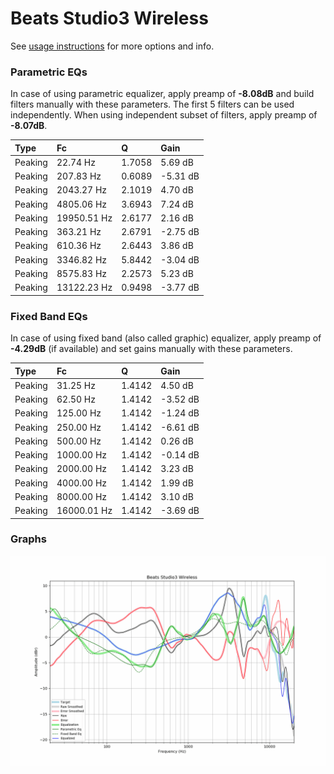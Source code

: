 # Beats Studio3 Wireless
See [usage instructions](https://github.com/jaakkopasanen/AutoEq#usage) for more options and info.

### Parametric EQs
In case of using parametric equalizer, apply preamp of **-8.08dB** and build filters manually
with these parameters. The first 5 filters can be used independently.
When using independent subset of filters, apply preamp of **-8.07dB**.

| Type    | Fc          |      Q | Gain     |
|:--------|:------------|:-------|:---------|
| Peaking | 22.74 Hz    | 1.7058 | 5.69 dB  |
| Peaking | 207.83 Hz   | 0.6089 | -5.31 dB |
| Peaking | 2043.27 Hz  | 2.1019 | 4.70 dB  |
| Peaking | 4805.06 Hz  | 3.6943 | 7.24 dB  |
| Peaking | 19950.51 Hz | 2.6177 | 2.16 dB  |
| Peaking | 363.21 Hz   | 2.6791 | -2.75 dB |
| Peaking | 610.36 Hz   | 2.6443 | 3.86 dB  |
| Peaking | 3346.82 Hz  | 5.8442 | -3.04 dB |
| Peaking | 8575.83 Hz  | 2.2573 | 5.23 dB  |
| Peaking | 13122.23 Hz | 0.9498 | -3.77 dB |

### Fixed Band EQs
In case of using fixed band (also called graphic) equalizer, apply preamp of **-4.29dB**
(if available) and set gains manually with these parameters.

| Type    | Fc          |      Q | Gain     |
|:--------|:------------|:-------|:---------|
| Peaking | 31.25 Hz    | 1.4142 | 4.50 dB  |
| Peaking | 62.50 Hz    | 1.4142 | -3.52 dB |
| Peaking | 125.00 Hz   | 1.4142 | -1.24 dB |
| Peaking | 250.00 Hz   | 1.4142 | -6.61 dB |
| Peaking | 500.00 Hz   | 1.4142 | 0.26 dB  |
| Peaking | 1000.00 Hz  | 1.4142 | -0.14 dB |
| Peaking | 2000.00 Hz  | 1.4142 | 3.23 dB  |
| Peaking | 4000.00 Hz  | 1.4142 | 1.99 dB  |
| Peaking | 8000.00 Hz  | 1.4142 | 3.10 dB  |
| Peaking | 16000.01 Hz | 1.4142 | -3.69 dB |

### Graphs
![](./Beats%20Studio3%20Wireless.png)